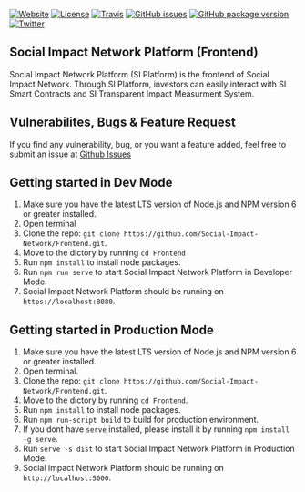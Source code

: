 [![Website](https://img.shields.io/website-up-down-green-red/https/social-impact-network.github.io/Frontend/.svg?label=social-impact-network.github.io/Frontend&style=plastic)](https://social-impact-network.github.io/Frontend/#/dashboard)
[![License](https://img.shields.io/github/license/Social-Impact-Network/Frontend?style=plastic)](https://opensource.org/licenses/MIT)
[![Travis](https://img.shields.io/travis/com/Social-Impact-Network/Frontend/master?style=plastic)](https://travis-ci.com/github/Social-Impact-Network/Frontend)
[![GitHub issues](https://img.shields.io/github/issues/Social-Impact-Network/Frontend?style=plastic)](https://github.com/Social-Impact-Network/Frontend/issues)
[![GitHub package version](https://img.shields.io/github/v/release/Social-Impact-Network/Frontend?include_prereleases&style=plastic)](https://github.com/Social-Impact-Network/Frontend/blob/master/package.json)
[![Twitter](https://img.shields.io/twitter/follow/SINetwork1.svg?style=social&label=@SINetwork1)](https://twitter.com/SINetwork1)

## Social Impact Network Platform (Frontend)

Social Impact Network Platform (SI Platform) is the frontend of Social Impact Network. Through SI Platform, investors can easily interact with SI Smart Contracts and SI Transparent Impact Measurment System.


## Vulnerabilites, Bugs & Feature Request

If you find any vulnerability, bug, or you want a feature added, feel free to submit an issue at [Github Issues](https://github.com/Social-Impact-Network/Frontend/issues)

## Getting started in Dev Mode

1. Make sure you have the latest LTS version of Node.js and NPM version 6 or greater installed.
2. Open terminal
3. Clone the repo: `git clone https://github.com/Social-Impact-Network/Frontend.git`.
4. Move to the dictory by running `cd Frontend`
5. Run `npm install` to install node packages.
6. Run `npm run serve` to start Social Impact Network Platform in Developer Mode.
7. Social Impact Network Platform should be running on `https://localhost:8080`.

## Getting started in Production Mode

1. Make sure you have the latest LTS version of Node.js and NPM version 6 or greater installed.
2. Open terminal.
3. Clone the repo: `git clone https://github.com/Social-Impact-Network/Frontend.git`.
4. Move to the dictory by running `cd Frontend`.
5. Run `npm install` to install node packages.
6. Run `npm run-script build` to build for production environment.
7. If you dont have `serve` installed, please install it by running `npm install -g serve`.
8. Run  `serve -s dist` to start Social Impact Network Platform in Production Mode.
9. Social Impact Network Platform should be running on `http://localhost:5000`.


